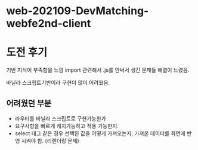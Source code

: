 # web-202109-DevMatching-webfe2nd-client

# 도전 후기
기반 지식이 부족함을 느낌
import 관련해서 .js를 안써서 생긴 문제들 해결이 느렸음.

바닐라 스크립트기반이라 구현이 많이 어려웠음.

## 어려웠던 부분
- 라우터를 바닐라 스크립트로 구현가능한가
- 요구사항을 빠르게 캐치가능하고 적용 가능한지.
- select 태그 같은 경우 선택된 값을 어떻게 가져오는지, 가져온 데이터를 화면에 반영 시켜야 함. (리렌더링 문제)
